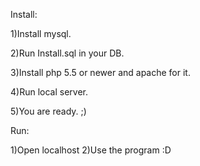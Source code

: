 Install:

  1)Install mysql.
  
  2)Run Install.sql in your DB.
  
  3)Install php 5.5 or newer and apache for it.
  
  4)Run local server.
  
  5)You are ready. ;)

Run:

  1)Open localhost
  2)Use the program :D
